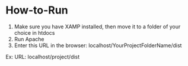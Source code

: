 # How-to-Run

1. Make sure you have XAMP installed, then move it to a folder of your choice in htdocs
2. Run Apache
3. Enter this URL in the browser: localhost/YourProjectFolderName/dist

Ex: URL: localhost/project/dist
